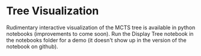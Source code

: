 # Tree Visualization

Rudimentary interactive visualization of the MCTS tree is available in python notebooks (improvements to come soon). Run the Display Tree notebook in the notebooks folder for a demo (it doesn't show up in the version of the notebook on github).
